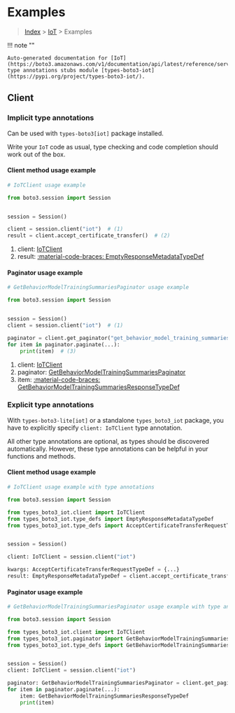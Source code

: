 # Examples

> [Index](../README.md) > [IoT](./README.md) > Examples

!!! note ""

    Auto-generated documentation for [IoT](https://boto3.amazonaws.com/v1/documentation/api/latest/reference/services/iot.html#iot)
    type annotations stubs module [types-boto3-iot](https://pypi.org/project/types-boto3-iot/).

## Client

### Implicit type annotations

Can be used with `types-boto3[iot]` package installed.

Write your `IoT` code as usual,
type checking and code completion should work out of the box.


#### Client method usage example

```python
# IoTClient usage example

from boto3.session import Session


session = Session()

client = session.client("iot")  # (1)
result = client.accept_certificate_transfer()  # (2)
```

1. client: [IoTClient](./client.md)
2. result: [:material-code-braces: EmptyResponseMetadataTypeDef](./type_defs.md#emptyresponsemetadatatypedef)



#### Paginator usage example

```python
# GetBehaviorModelTrainingSummariesPaginator usage example

from boto3.session import Session


session = Session()
client = session.client("iot")  # (1)

paginator = client.get_paginator("get_behavior_model_training_summaries")  # (2)
for item in paginator.paginate(...):
    print(item)  # (3)
```

1. client: [IoTClient](./client.md)
2. paginator: [GetBehaviorModelTrainingSummariesPaginator](./paginators.md#getbehaviormodeltrainingsummariespaginator)
3. item: [:material-code-braces: GetBehaviorModelTrainingSummariesResponseTypeDef](./type_defs.md#getbehaviormodeltrainingsummariesresponsetypedef)




### Explicit type annotations

With `types-boto3-lite[iot]`
or a standalone `types_boto3_iot` package, you have to explicitly specify `client: IoTClient` type annotation.

All other type annotations are optional, as types should be discovered automatically.
However, these type annotations can be helpful in your functions and methods.


#### Client method usage example

```python
# IoTClient usage example with type annotations

from boto3.session import Session

from types_boto3_iot.client import IoTClient
from types_boto3_iot.type_defs import EmptyResponseMetadataTypeDef
from types_boto3_iot.type_defs import AcceptCertificateTransferRequestTypeDef


session = Session()

client: IoTClient = session.client("iot")

kwargs: AcceptCertificateTransferRequestTypeDef = {...}
result: EmptyResponseMetadataTypeDef = client.accept_certificate_transfer(**kwargs)
```



#### Paginator usage example

```python
# GetBehaviorModelTrainingSummariesPaginator usage example with type annotations

from boto3.session import Session

from types_boto3_iot.client import IoTClient
from types_boto3_iot.paginator import GetBehaviorModelTrainingSummariesPaginator
from types_boto3_iot.type_defs import GetBehaviorModelTrainingSummariesResponseTypeDef


session = Session()
client: IoTClient = session.client("iot")

paginator: GetBehaviorModelTrainingSummariesPaginator = client.get_paginator("get_behavior_model_training_summaries")
for item in paginator.paginate(...):
    item: GetBehaviorModelTrainingSummariesResponseTypeDef
    print(item)
```




